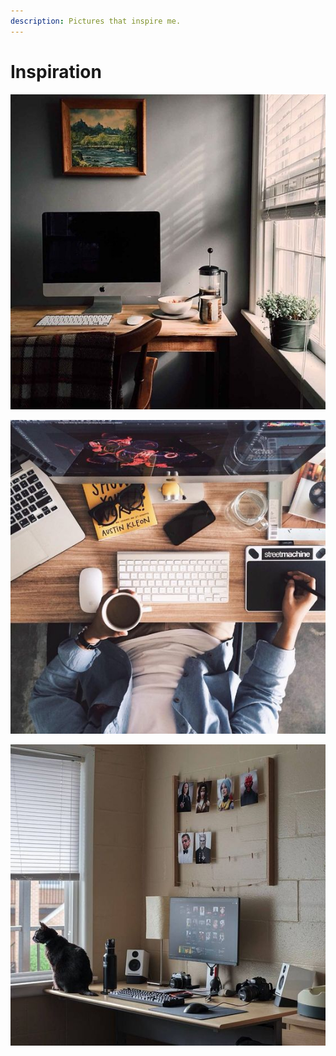 ```yaml
---
description: Pictures that inspire me.
---
```


# Inspiration

![](.gitbook/assets/image%20%288%29.png)

![](.gitbook/assets/image%20%282%29.png)

![](.gitbook/assets/image%20%285%29.png)

